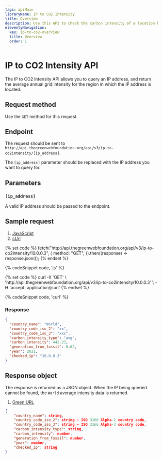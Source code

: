 ```yaml
---
tags: apiMain
libraryName: IP to CO2 Intensity
title: Overview
description: Use this API to check the carbon intensity of a location based on an IP address.
eleventyNavigation:
  key: ip-to-co2-overview
  title: Overview
  order: 1
---
```


# IP to CO2 Intensity API

The IP to CO2 Intensity API allows you to query an IP address, and return the average annual grid intensity for the region in which the IP address is located.

## Request method

Use the `GET` method for this request.

## Endpoint

The request should be sent to `http://api.thegreenwebfoundation.org/api/v3/ip-to-co2intensity/[ip_address]`.

The `[ip_address]` parameter should be replaced with the IP address you want to query for.

## Parameters

### `[ip_address]`

A valid IP address should be passed to the endpoint.

## Sample request

<seven-minute-tabs>
   <ol role="tablist" aria-label="Select a programming language to preview">
    <li><a href="#js" role="tab" aria-selected="true">JavaScript</a></li>
    <li><a href="#curl" role="tab">cUrl</a></li>
   </ol>

   <div id="js" role="tabpanel">
{% set code %}
fetch("http://api.thegreenwebfoundation.org/api/v3/ip-to-co2intensity/10.0.0.3", {
  method: "GET",
}).then((response) => response.json());
{% endset %}

{% codeSnippet code, 'js' %}

   </div>

   <div id="curl" role="tabpanel">
{% set code %}
curl -X 'GET' \
 'http://api.thegreenwebfoundation.org/api/v3/ip-to-co2intensity/10.0.0.3' \
 -H 'accept: application/json'
{% endset %}

{% codeSnippet code, 'curl' %}

   </div>

   <div>
   <h3>Response</h3>

```json
{
  "country_name": "World",
  "country_code_iso_2": "xx",
  "country_code_iso_3": "xxx",
  "carbon_intensity_type": "avg",
  "carbon_intensity": 442.23,
  "generation_from_fossil": 0.62,
  "year": 2021,
  "checked_ip": "10.0.0.3"
}
```

</div>
</seven-minute-tabs>

## Response object

The response is returned as a JSON object. When the IP being queried cannot be found, the `World` average intensity data is returned.

<seven-minute-tabs>
   <ol role="tablist" aria-label="Select to view response for green, and not green URLs.">
    <li><a href="#green" role="tab" aria-selected="true">Green URL</a></li>
   </ol>

   <div id="green" role="tabpanel">

```json
{
    "country_name": string,
    "country_code_iso_2": string - ISO 3166 Alpha-2 country code,
    "country_code_iso_3": string - ISO 3166 Alpha-3 country code,
    "carbon_intensity_type": string,
    "carbon_intensity": number,
    "generation_from_fossil": number,
    "year": number,
    "checked_ip": string
}
```

   </div>
</seven-minute-tabs>
